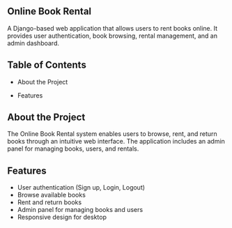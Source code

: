 ## Online Book Rental
A Django-based web application that allows users to rent books online. It provides user authentication, book browsing, rental management, and an admin dashboard.

## Table of Contents
- About the Project

- Features


## About the Project
The Online Book Rental system enables users to browse, rent, and return books through an intuitive web interface. The application includes an admin panel for managing books, users, and rentals.

## Features
- User authentication (Sign up, Login, Logout)
- Browse available books
- Rent and return books
- Admin panel for managing books and users
- Responsive design for desktop

